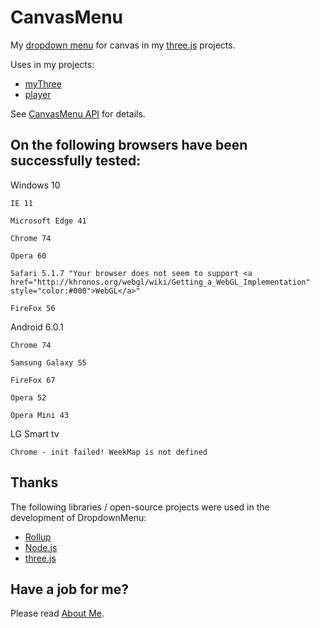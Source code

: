 # CanvasMenu
My [dropdown menu](https://github.com/anhr/commonNodeJS/tree/master/DropdownMenu) for canvas in my [three.js](https://threejs.org/) projects.

Uses in my projects:
 * [myThree](../myThree)
 * [player](../player)

See [CanvasMenu API](https://raw.githack.com/anhr/commonNodeJS/master/canvasMenu/jsdoc/index.html) for details.

## On the following browsers have been successfully tested:

Windows 10

	IE 11

	Microsoft Edge 41

	Chrome 74

	Opera 60

	Safari 5.1.7 "Your browser does not seem to support <a href="http://khronos.org/webgl/wiki/Getting_a_WebGL_Implementation" style="color:#000">WebGL</a>"

	FireFox 56

Android 6.0.1

	Chrome 74 

	Samsung Galaxy S5

	FireFox 67

	Opera 52

	Opera Mini 43

LG Smart tv

	Chrome - init failed! WeekMap is not defined


## Thanks
The following libraries / open-source projects were used in the development of DropdownMenu:
 * [Rollup](https://rollupjs.org)
 * [Node.js](http://nodejs.org/)
 * [three.js](https://threejs.org/)

 ## Have a job for me?
Please read [About Me](https://anhr.github.io/AboutMe/).

